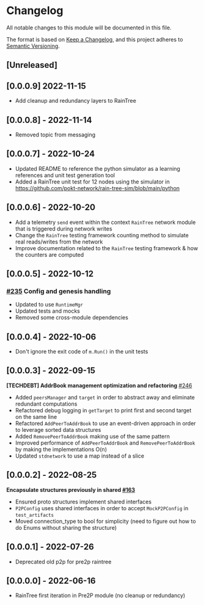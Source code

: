 # Changelog

All notable changes to this module will be documented in this file.

The format is based on [Keep a Changelog](https://keepachangelog.com/en/1.0.0/),
and this project adheres to [Semantic Versioning](https://semver.org/spec/v2.0.0.html).

## [Unreleased]

## [0.0.0.9] 2022-11-15

- Add cleanup and redundancy layers to RainTree


## [0.0.0.8] - 2022-11-14

- Removed topic from messaging

## [0.0.0.7] - 2022-10-24

- Updated README to reference the python simulator as a learning references and unit test generation tool
- Added a RainTree unit test for 12 nodes using the simulator in https://github.com/pokt-network/rain-tree-sim/blob/main/python

## [0.0.0.6] - 2022-10-20

- Add a telemetry `send` event within the context `RainTree` network module that is triggered during network writes
- Change the `RainTree` testing framework counting method to simulate real reads/writes from the network
- Improve documentation related to the `RainTree` testing framework & how the counters are computed

## [0.0.0.5] - 2022-10-12

### [#235](https://github.com/pokt-network/pocket/pull/235) Config and genesis handling

- Updated to use `RuntimeMgr`
- Updated tests and mocks
- Removed some cross-module dependencies

## [0.0.0.4] - 2022-10-06

- Don't ignore the exit code of `m.Run()` in the unit tests

## [0.0.0.3] - 2022-09-15

**[TECHDEBT] AddrBook management optimization and refactoring** [#246](github.com/pokt-network/pocket/issues/246)

- Added `peersManager` and `target` in order to abstract away and eliminate redundant computations
- Refactored debug logging in `getTarget` to print first and second target on the same line
- Refactored `AddPeerToAddrBook` to use an event-driven approach in order to leverage sorted data structures
- Added `RemovePeerToAddrBook` making use of the same pattern
- Improved performance of `AddPeerToAddrBook` and `RemovePeerToAddrBook` by making the implementations O(n)
- Updated `stdnetwork` to use a map instead of a slice

## [0.0.0.2] - 2022-08-25

**Encapsulate structures previously in shared [#163](github.com/pokt-network/pocket/issues/163)**

- Ensured proto structures implement shared interfaces
- `P2PConfig` uses shared interfaces in order to accept `MockP2PConfig` in `test_artifacts`
- Moved connection_type to bool for simplicity (need to figure out how to do Enums without sharing the structure)

## [0.0.0.1] - 2022-07-26

- Deprecated old p2p for pre2p raintree

## [0.0.0.0] - 2022-06-16

- RainTree first iteration in Pre2P module (no cleanup or redundancy)
